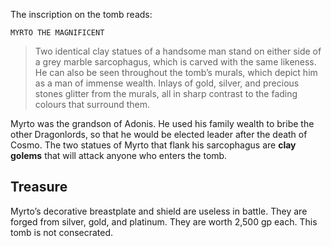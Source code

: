 The inscription on the tomb reads:

	MYRTO THE MAGNIFICENT

>Two identical clay statues of a handsome man stand on either side of a grey marble sarcophagus, which is carved with the same likeness. He can also be seen throughout the tomb’s murals, which depict him as a man of immense wealth. Inlays of gold, silver, and precious stones glitter from the murals, all in sharp contrast to the fading colours that surround them.

Myrto was the grandson of Adonis. He used his family wealth to bribe the other Dragonlords, so that he would be elected leader after the death of Cosmo. The two statues of Myrto that flank his sarcophagus are **clay golems** that will attack anyone who enters the tomb.

## Treasure
Myrto’s decorative breastplate and shield are useless in battle. They are forged from silver, gold, and platinum. They are worth 2,500 gp each. This tomb is not consecrated.